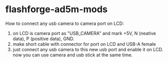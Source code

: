 # flashforge-ad5m-mods

How to connect any usb camera to camera port on LCD:
1) on LCD is camera port as "USB_CAMERA" and mark +5V, N (neative data), P (positive data), GND.
2) make short cable with connector for port on LCD and USB-A female
3) just connect any usb camera to this new usb port and enable it on LCD.
   now you can use camera and usb stick at the same time.
   


